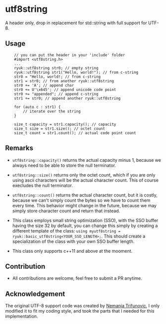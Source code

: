 # utf8string

A header only, drop in replacement for std::string with full support for UTF-8.

## Usage

```
    // you can put the header in your 'include' folder
    #import <utf8string.h>
    ...
    ryuk::utf8string str0; // empty string
    ryuk::utf8string str1("Hello, world!"); // from c-string
    str0 = "Hello, world!; // from c-string
    str1 = str0; // from another ryuk::utf8string
    str0 += 'A'; // append char
    str0 += U'\x645'; // append unicode code point
    str0 += "appended"; // append c-string
    str1 += str0; // append another ryuk::utf8string

    for (auto c : str1) {
        // iterate over the string
    }

    size_t capacity = str1.capacity(); // capacity
    size_t size = str1.size(); // octet count
    size_t count = str1.count(); // actual code point count
```

## Remarks

* ```utf8string::capacity()``` returns the actual capacity minus 1, because we always need to be able to store the null terminator.

* ```utf8string::size()``` returns only the octet count, which if you are only using ascii characters will be the actual character count. This of course execludes the null terminator.

* ```utf8string::count()``` returns the actual character count, but it is costly, because we can't simply count the bytes so we have to count them every time. This behavior might change in the future, because we may simply store character count and return that instead.

* This class employs small string optimization (SSO), with the SSO buffer having the size 32 by default, you can change this simply by creating a different template of the class: ```using myutf8string = ryuk::basic_utf8string<YOUR_SSO_LENGTH>;```. This should create a specialization of the class with your own SSO buffer length.

* This class only supports c++11 and above at the mooment.

## Contribution
* All contributions are welcome, feel free to submit a PR anytime.

## Acknowledgement

The original UTF-8 support code was created by [Nemanja Trifunovic](https://github.com/nemtrif/utfcpp), I only modified it to fit my coding style, and took the parts that I needed for this implementation.
